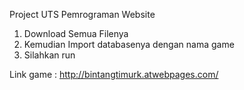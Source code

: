 Project UTS Pemrograman Website
  1. Download Semua Filenya
  2. Kemudian Import databasenya dengan nama game
  3. Silahkan run
 
 Link game : http://bintangtimurk.atwebpages.com/
